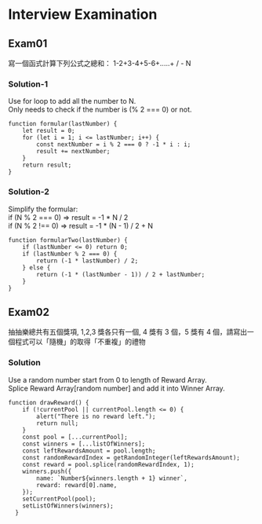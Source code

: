 # Interview Examination

## Exam01
寫一個函式計算下列公式之總和：
    1-2+3-4+5-6+.....+ / -  N

### Solution-1
Use for loop to add all the number to N.\
Only needs to check if the number is (% 2 === 0) or not.

```
function formular(lastNumber) {
    let result = 0;
    for (let i = 1; i <= lastNumber; i++) {
        const nextNumber = i % 2 === 0 ? -1 * i : i;
        result += nextNumber;
    }
    return result;
}
```

### Solution-2
Simplify the formular:\
if (N % 2 === 0) => result = -1 * N / 2\
if (N % 2 !== 0) => result = -1 * (N - 1) / 2 + N

```
function formularTwo(lastNumber) {
    if (lastNumber <= 0) return 0;
    if (lastNumber % 2 === 0) {
        return (-1 * lastNumber) / 2;
    } else {
        return (-1 * (lastNumber - 1)) / 2 + lastNumber;
    }
}
```

## Exam02
抽抽樂總共有五個獎項, 1,2,3 獎各只有一個, 4 獎有 3 個，5 獎有 4 個，請寫出一個程式可以「隨機」的取得「不重複」的禮物

### Solution
Use a random number start from 0 to length of Reward Array.\
Splice Reward Array[random number] and add it into Winner Array.

```
function drawReward() {
    if (!currentPool || currentPool.length <= 0) {
        alert("There is no reward left.");
        return null;
    }
    const pool = [...currentPool];
    const winners = [...listOfWinners];
    const leftRewardsAmount = pool.length;
    const randomRewardIndex = getRandomInteger(leftRewardsAmount);
    const reward = pool.splice(randomRewardIndex, 1);
    winners.push({
        name: `Number${winners.length + 1} winner`,
        reward: reward[0].name,
    });
    setCurrentPool(pool);
    setListOfWinners(winners);
  }
```